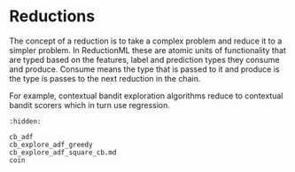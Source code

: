 # Reductions

The concept of a reduction is to take a complex problem and reduce it to a simpler problem. In ReductionML these are atomic units of functionality that are typed based on the features, label and prediction types they consume and produce. Consume means the type that is passed to it and produce is the type is passes to the next reduction in the chain.

For example, contextual bandit exploration algorithms reduce to contextual bandit scorers which in turn use regression.

```{toctree}
:hidden:

cb_adf
cb_explore_adf_greedy
cb_explore_adf_square_cb.md
coin
```

